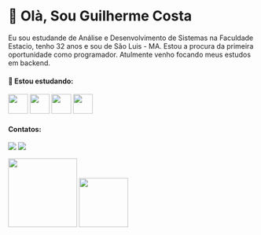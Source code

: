 # 👋 Olà, Sou Guilherme Costa

Eu sou estudande de Análise e Desenvolvimento de Sistemas na Faculdade Estacio, tenho 32 anos e sou de São Luis - MA. Estou a procura da primeira oportunidade como programador. Atulmente venho focando meus estudos em backend.

#### 🌱 Estou estudando:

<img src="https://cdn.jsdelivr.net/gh/devicons/devicon/icons/java/java-original.svg" width = "40" height = "40" /> <img src="https://cdn.jsdelivr.net/gh/devicons/devicon/icons/postgresql/postgresql-original.svg" width = "40" height = "40"/> <img src="https://cdn.jsdelivr.net/gh/devicons/devicon/icons/spring/spring-original.svg" width = "40" height = "40" /> <img src="https://cdn.jsdelivr.net/gh/devicons/devicon/icons/docker/docker-original.svg"  width = "40" height = "40" />
          

 #### Contatos:

 <a href = "mailto:guilhermecosta.ds1@gmail.com"><img src="https://img.shields.io/badge/Gmail-D14836?style=for-the-badge&logo=gmail&logoColor=white" target="_blank"></a> <a href = "https://discordapp.com/users/164893868737822720"><img src="https://img.shields.io/badge/Discord-5865F2?style=for-the-badge&logo=discord&logoColor=white"></a>

<img height="140em" src="https://github-readme-stats.vercel.app/api?username=gui-costads&show_icons=true&theme=gotham"/>
<img height="100em" src="https://github-readme-stats.vercel.app/api/top-langs/?username=gui-costads&layout=compact&theme=gotham"/>

